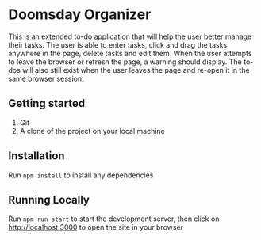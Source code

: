 # Doomsday Organizer

This is an extended to-do application that will help the user better manage their tasks. The user is able to enter tasks, click and drag the tasks anywhere in the page, delete tasks and edit them. When the user attempts to leave the browser or refresh the page, a warning should display. The to-dos will also still exist when the user leaves the page and re-open it in the same browser session.

## Getting started

1. Git
2. A clone of the project on your local machine

## Installation

Run `npm install` to install any dependencies

## Running Locally

Run `npm run start` to start the development server, then click on [http://localhost:3000](http://localhost:3000) to open the site in your browser